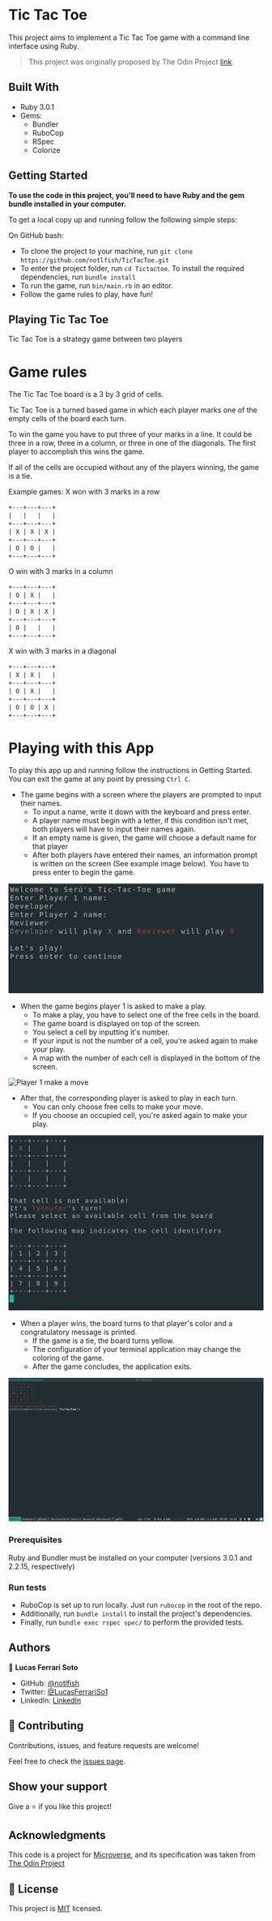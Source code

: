 # Tic Tac Toe

This project aims to implement a Tic Tac Toe game with a command line interface using Ruby.

> This project was originally proposed by The Odin Project [link](https://www.theodinproject.com/paths/full-stack-ruby-on-rails/courses/ruby-programming/lessons/tic-tac-toe).

## Built With

- Ruby 3.0.1
- Gems:
  - Bundler
  - RuboCop
  - RSpec
  - Colorize

## Getting Started

**To use the code in this project, you'll need to have Ruby and the gem bundle installed in your computer.**

To get a local copy up and running follow the following simple steps:

On GitHub bash:

- To clone the project to your machine, run `git clone https://github.com/notlfish/TicTacToe.git`
- To enter the project folder, run `cd Tictactoe`.
  To install the required dependencies, run `bundle install`
- To run the game, run `bin/main.rb` in an editor.
- Follow the game rules to play, have fun!

## Playing Tic Tac Toe
Tic Tac Toe is a strategy game between two players

# Game rules
The Tic Tac Toe board is a 3 by 3 grid of cells.

Tic Tac Toe is a turned based game in which each player marks one of the empty cells of the board each turn.

To win the game you have to put three of your marks in a line. It could be three in a row, three in a column, or three in one of the diagonals. The first player to accomplish this wins the game.

If all of the cells are occupied without any of the players winning, the game is a tie.

Example games:
X won with 3 marks in a row
```
+---+---+---+
|   |   |   |
+---+---+---+
| X | X | X |
+---+---+---+
| O | O |   |
+---+---+---+
```

O win with 3 marks in a column
```
+---+---+---+
| O | X |   |
+---+---+---+
| O | X | X |
+---+---+---+
| O |   |   |
+---+---+---+
```

X win with 3 marks in a diagonal
```
+---+---+---+
| X | X |   |
+---+---+---+
| O | X |   |
+---+---+---+
| O | O | X |
+---+---+---+
```

# Playing with this App
To play this app up and running follow the instructions in Getting Started.
You can exit the game at any point by pressing ```Ctrl C```.

- The game begins with a screen where the players are prompted to input their names.
  - To input a name, write it down with the keyboard and press enter.
  - A player name must begin with a letter, if this condition isn't met, both players will have to input their names again.
  - If an empty name is given, the game will choose a default name for that player
  - After both players have entered their names, an information prompt is written on the screen (See example image below). You have to press enter to begin the game.

![Press enter to begin playing](assets/names-screen.png)

- When the game begins player 1 is asked to make a play.
  - To make a play, you have to select one of the free cells in the board.
  - The game board is displayed on top of the screen.
  - You select a cell by inputting it's number.
  - If your input is not the number of a cell, you're asked again to make your play.
  - A map with the number of each cell is displayed in the bottom of the screen.

![Player 1 make a move](assets/game-start.png)

- After that, the corresponding player is asked to play in each turn.
  - You can only choose free cells to make your move.
  - If you choose an occupied cell, you're asked again to make your play.

![Tynnyfer tried to play an occupied cell](assets/bad-move-tynnyfer.png)

- When a player wins, the board turns to that player's color and a congratulatory message is printed.
  - If the game is a tie, the board turns yellow.
  - The configuration of your terminal application may change the coloring of the game.
  - After the game concludes, the application exits.

![Player 2 won](assets/game-won.png)


### Prerequisites

Ruby and Bundler must be installed on your computer (versions 3.0.1 and 2.2.15, respectively)

### Run tests

- RuboCop is set up to run locally. Just run `rubocop` in the root of the repo.
- Additionally, run `bundle install` to install the project's dependencies.
- Finally, run `bundle exec rspec spec/` to perform the provided tests.

## Authors

👤 **Lucas Ferrari Soto**

- GitHub: [@notlfish](https://github.com/notlfish)
- Twitter: [@LucasFerrariSo1](https://twitter.com/LucasFerrariSo1)
- LinkedIn: [LinkedIn](https://www.linkedin.com/in/lucas-mauricio-ferrari-soto-472a3515a/)

## 🤝 Contributing

Contributions, issues, and feature requests are welcome!

Feel free to check the [issues page](https://github.com/notlfish/ruby-bubble-sort/issues).

## Show your support

Give a ⭐️ if you like this project!

## Acknowledgments

This code is a project for [Microverse](https://www.microverse.org/), and its specification was taken from [The Odin Project](https://www.theodinproject.com/home)

## 📝 License

This project is [MIT](./LICENSE) licensed.
